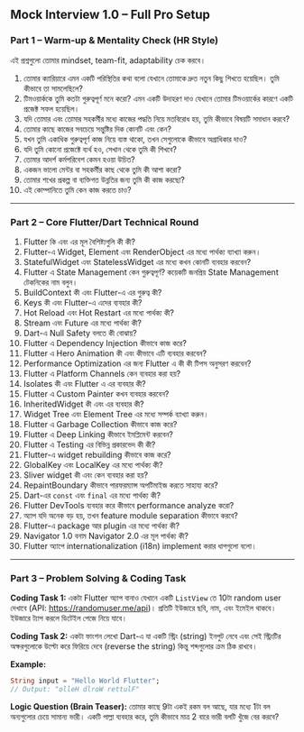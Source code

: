 

## **Mock Interview 1.0 – Full Pro Setup**

### **Part 1 – Warm-up & Mentality Check (HR Style)**

এই প্রশ্নগুলো তোমার mindset, team-fit, adaptability চেক করবে।

1.  তোমার ক্যারিয়ারে এমন একটি পরিস্থিতির কথা বলো যেখানে তোমাকে দ্রুত নতুন কিছু শিখতে হয়েছিল। তুমি কীভাবে তা সামলেছিলে?
2.  টিমওয়ার্ককে তুমি কতটা গুরুত্বপূর্ণ মনে করো? এমন একটি উদাহরণ দাও যেখানে তোমার টিমওয়ার্কের কারণে একটি প্রজেক্ট সফল হয়েছিল।
3.  যদি তোমার এবং তোমার সহকর্মীর মধ্যে কাজের পদ্ধতি নিয়ে মতবিরোধ হয়, তুমি কীভাবে বিষয়টি সমাধান করবে?
4.  তোমার কাছে কাজের সবচেয়ে সন্তুষ্টির দিক কোনটি এবং কেন?
5.  যখন তুমি একাধিক গুরুত্বপূর্ণ কাজ নিয়ে ব্যস্ত থাকো, তখন সেগুলোকে কীভাবে অগ্রাধিকার দাও?
6.  যদি তুমি কোনো প্রজেক্টে ব্যর্থ হও, সেখান থেকে তুমি কী শিখবে?
7.  তোমার আদর্শ কর্মপরিবেশ কেমন হওয়া উচিত?
8.  একজন ভালো মেন্টর বা সহকর্মীর কাছ থেকে তুমি কী আশা করো?
9.  তোমার শখের প্রকল্প বা ব্যক্তিগত উন্নতির জন্য তুমি কী কাজ করছো?
10. এই কোম্পানিতে তুমি কেন কাজ করতে চাও?

---

### **Part 2 – Core Flutter/Dart Technical Round**

1. Flutter কি এবং এর মূল বৈশিষ্ট্যগুলি কী কী?
2. Flutter-এ Widget, Element এবং RenderObject এর মধ্যে পার্থক্য ব্যাখ্যা করুন।
3. StatefulWidget এবং StatelessWidget এর মধ্যে কখন কোনটি ব্যবহার করবেন?
4. Flutter এ State Management কেন গুরুত্বপূর্ণ? কয়েকটি জনপ্রিয় State Management টেকনিকের নাম বলুন।
5. BuildContext কী এবং Flutter-এ এর গুরুত্ব কী?
6. Keys কী এবং Flutter-এ এদের ব্যবহার কী?
7. Hot Reload এবং Hot Restart এর মধ্যে পার্থক্য কী?
8. Stream এবং Future এর মধ্যে পার্থক্য কী?
9. Dart-এ Null Safety বলতে কী বোঝায়?
10. Flutter এ Dependency Injection কীভাবে কাজ করে?
11. Flutter এ Hero Animation কী এবং কীভাবে এটি ব্যবহার করবেন?
12. Performance Optimization এর জন্য Flutter এ কী কী টিপস অনুসরণ করবেন?
13. Flutter এ Platform Channels কেন ব্যবহার করা হয়?
14. Isolates কী এবং Flutter এ এর ব্যবহার কী?
15. Flutter এ Custom Painter কখন ব্যবহার করবেন?
16. InheritedWidget কী এবং এর ব্যবহার কী?
17. Widget Tree এবং Element Tree এর মধ্যে সম্পর্ক ব্যাখ্যা করুন।
18. Flutter এ Garbage Collection কীভাবে কাজ করে?
19. Flutter এ Deep Linking কীভাবে ইমপ্লিমেন্ট করবেন?
20. Flutter এ Testing এর বিভিন্ন প্রকারভেদ কী কী?
21. Flutter-এ widget rebuilding কীভাবে কাজ করে?
22. GlobalKey এবং LocalKey এর মধ্যে পার্থক্য কী?
23. Sliver widget কী এবং কেন ব্যবহার করা হয়?
24. RepaintBoundary কীভাবে পারফরম্যান্স অপটিমাইজ করতে সাহায্য করে?
25. Dart-এর `const` এবং `final` এর মধ্যে পার্থক্য কী?
26. Flutter DevTools ব্যবহার করে কীভাবে performance analyze করো?
27. অ্যাপ যদি অনেক বড় হয়, তখন feature module separation কীভাবে করবে?
28. Flutter-এ package আর plugin এর মধ্যে পার্থক্য কী?
29. Navigator 1.0 বনাম Navigator 2.0 এর মূল পার্থক্য কী?
30. Flutter অ্যাপে internationalization (i18n) implement করার ধাপগুলো বলো।

---

### **Part 3 – Problem Solving & Coding Task**

**Coding Task 1:**
একটা Flutter অ্যাপ বানাও যেখানে একটি `ListView` তে 10টা random user দেখাবে (API: https://randomuser.me/api)। প্রতিটি ইউজারে ছবি, নাম, এবং ইমেইল থাকবে। ইউজারে ট্যাপ করলে ডিটেইল পেজে নিয়ে যাবে।

**Coding Task 2:**
একটা ফাংশন লেখো Dart-এ যা একটি স্ট্রিং (string) ইনপুট নেবে এবং সেই স্ট্রিংটির অক্ষরগুলোকে উল্টো করে ফিরিয়ে দেবে (reverse the string) কিন্তু শব্দগুলোর ক্রম ঠিক রাখবে।

**Example:**

```dart
String input = "Hello World Flutter";
// Output: "olleH dlroW rettulF"
```

**Logic Question (Brain Teaser):**
তোমার কাছে 9টা একই রকম বল আছে, যার মধ্যে 1টা বল অন্যগুলোর চেয়ে সামান্য ভারী। একটি পাল্লা ব্যবহার করে, তুমি কীভাবে মাত্র 2 বারে ভারী বলটি খুঁজে বের করবে?
